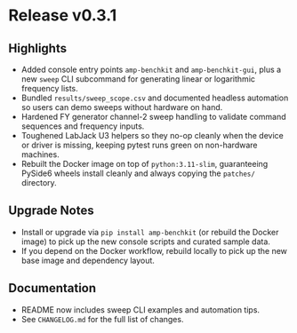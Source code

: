 # Release v0.3.1

## Highlights
- Added console entry points `amp-benchkit` and `amp-benchkit-gui`, plus a new `sweep` CLI subcommand for generating linear or logarithmic frequency lists.
- Bundled `results/sweep_scope.csv` and documented headless automation so users can demo sweeps without hardware on hand.
- Hardened FY generator channel-2 sweep handling to validate command sequences and frequency inputs.
- Toughened LabJack U3 helpers so they no-op cleanly when the device or driver is missing, keeping pytest runs green on non-hardware machines.
- Rebuilt the Docker image on top of `python:3.11-slim`, guaranteeing PySide6 wheels install cleanly and always copying the `patches/` directory.

## Upgrade Notes
- Install or upgrade via `pip install amp-benchkit` (or rebuild the Docker image) to pick up the new console scripts and curated sample data.
- If you depend on the Docker workflow, rebuild locally to pick up the new base image and dependency layout.

## Documentation
- README now includes sweep CLI examples and automation tips.
- See `CHANGELOG.md` for the full list of changes.
